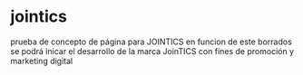 # jointics
prueba de concepto de página para JOINTICS
en funcion de este borrados se podrá inicar el desarrollo de la marca JoinTICS con fines de promoción y marketing digital

